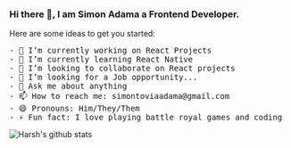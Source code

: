 ### Hi there 👋, I am Simon Adama a Frontend Developer.

Here are some ideas to get you started:
<pre>
- 🔭 I’m currently working on React Projects
- 🌱 I’m currently learning React Native
- 👯 I’m looking to collaborate on React projects
- 🤔 I’m looking for a Job opportunity...
- 💬 Ask me about anything
- 📫 How to reach me: simontoviaadama@gmail.com
- 😄 Pronouns: Him/They/Them
- ⚡ Fun fact: I love playing battle royal games and coding
</pre>


![Harsh's github stats](https://github-readme-stats.vercel.app/api?username=Toviarock1&hide=["issues"]&show_icons=true)
